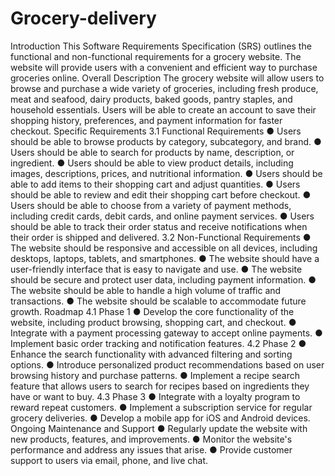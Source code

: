 # Grocery-delivery

Introduction This Software Requirements Specification (SRS) outlines the functional and non-functional requirements for a grocery website. The website will provide users with a convenient and efficient way to purchase groceries online.
Overall Description The grocery website will allow users to browse and purchase a wide variety of groceries, including fresh produce, meat and seafood, dairy products, baked goods, pantry staples, and household essentials. Users will be able to create an account to save their shopping history, preferences, and payment information for faster checkout.
Specific Requirements 3.1 Functional Requirements ● Users should be able to browse products by category, subcategory, and brand. ● Users should be able to search for products by name, description, or ingredient. ● Users should be able to view product details, including images, descriptions, prices, and nutritional information. ● Users should be able to add items to their shopping cart and adjust quantities. ● Users should be able to review and edit their shopping cart before checkout. ● Users should be able to choose from a variety of payment methods, including credit cards, debit cards, and online payment services. ● Users should be able to track their order status and receive notifications when their order is shipped and delivered. 3.2 Non-Functional Requirements ● The website should be responsive and accessible on all devices, including desktops, laptops, tablets, and smartphones. ● The website should have a user-friendly interface that is easy to navigate and use. ● The website should be secure and protect user data, including payment information. ● The website should be able to handle a high volume of traffic and transactions. ● The website should be scalable to accommodate future growth.
Roadmap 4.1 Phase 1 ● Develop the core functionality of the website, including product browsing, shopping cart, and checkout. ● Integrate with a payment processing gateway to accept online payments. ● Implement basic order tracking and notification features. 4.2 Phase 2 ● Enhance the search functionality with advanced filtering and sorting options. ● Introduce personalized product recommendations based on user browsing history and purchase patterns. ● Implement a recipe search feature that allows users to search for recipes based on ingredients they have or want to buy. 4.3 Phase 3 ● Integrate with a loyalty program to reward repeat customers. ● Implement a subscription service for regular grocery deliveries. ● Develop a mobile app for iOS and Android devices.
Ongoing Maintenance and Support ● Regularly update the website with new products, features, and improvements. ● Monitor the website's performance and address any issues that arise. ● Provide customer support to users via email, phone, and live chat.
